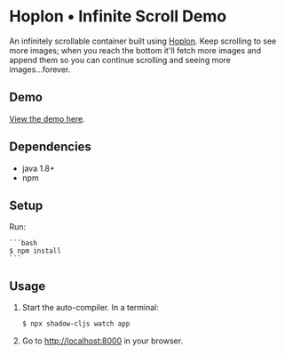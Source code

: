 # Hoplon • Infinite Scroll Demo

An infinitely scrollable container built using [Hoplon][1]. Keep scrolling
to see more images; when you reach the bottom it'll fetch more images and
append them so you can continue scrolling and seeing more images...forever.

## Demo

[View the demo here][3].

## Dependencies

- java 1.8+
- npm

## Setup

Run:

    ```bash
    $ npm install
    ```

## Usage

1. Start the auto-compiler. In a terminal:

    ```bash
    $ npx shadow-cljs watch app
    ```


2. Go to [http://localhost:8000][2] in your browser.

[1]: https://hoplon.io
[2]: http://localhost:8000
[3]: http://hoplon.github.io/demos/infinite-scroll
